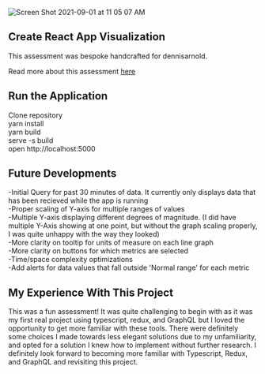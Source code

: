 ![Screen Shot 2021-09-01 at 11 05 07 AM](https://user-images.githubusercontent.com/76070352/131713565-817d2703-c23d-4fa6-8f20-6385e0b1b4d4.png)

## Create React App Visualization
This assessment was bespoke handcrafted for dennisarnold.

Read more about this assessment [here](https://react.eogresources.com)

## Run the Application
Clone repository <br />
yarn install <br />
yarn build <br />
serve -s build <br />
open http://localhost:5000  <br />

## Future Developments
-Initial Query for past 30 minutes of data. It currently only displays data that has been recieved while the app is running <br />
-Proper scaling of Y-axis for multiple ranges of values <br />
-Multiple Y-axis displaying different degrees of magnitude. (I did have multiple Y-Axis showing at one point, but without the graph scaling properly, I was quite unhappy with the way they looked) <br />
-More clarity on tooltip for units of measure on each line graph <br />
-More clarity on buttons for which metrics are selected <br />
-Time/space complexity optimizations <br />
-Add alerts for data values that fall outside 'Normal range' for each metric <br />

## My Experience With This Project
This was a fun assessment! It was quite challenging to begin with as it was my first real project using typescript, redux, and GraphQL but I loved the opportunity to get more familiar with these tools. There were definitely some choices I made towards less elegant solutions due to my unfamiliarity, and opted for a solution I knew how to implement without further research. I definitely look forward to becoming more familiar with Typescript, Redux, and GraphQL and revisiting this project. 
